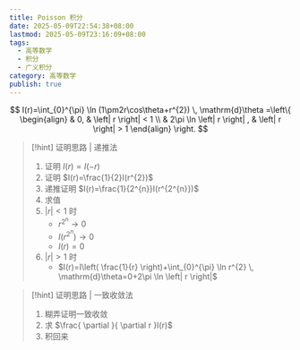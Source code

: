 ```yaml
---
title: Poisson 积分
date: 2025-05-09T22:54:38+08:00
lastmod: 2025-05-09T23:16:09+08:00
tags:
  - 高等数学
  - 积分
  - 广义积分
category: 高等数学
publish: true
---
```


$$
I(r)=\int_{0}^{\pi} \ln (1\pm2r\cos\theta+r^{2}) \, \mathrm{d}\theta =\left\{ \begin{align}
 & 0, & \left| r \right| < 1 \\
 & 2\pi \ln \left| r \right| , & \left| r \right| > 1
\end{align} \right. 
$$

>[!hint] 证明思路 | 递推法
>
>1. 证明 $I(r)=I(-r)$
>2. 证明 $I(r)=\frac{1}{2}I(r^{2})$
>3. 递推证明 $I(r)=\frac{1}{2^{n}}I(r^{2^{n}})$
>4. 求值
>	1. $\left| r \right|<1$ 时 
>		- $r^{2^{n}}\to 0$
>		- $I(r^{2^{n}})\to 0$
>		- $I(r)=0$
>	2. $\left| r \right| >1$ 时
>		- $I(r)=I\left( \frac{1}{r} \right)+\int_{0}^{\pi} \ln r^{2} \, \mathrm{d}\theta=0+2\pi \ln \left| r \right|$

>[!hint] 证明思路 | 一致收敛法
>1. 糊弄证明一致收敛
>2. 求 $\frac{ \partial }{ \partial r }I(r)$
>3. 积回来


